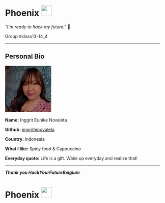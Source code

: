 # Phoenix  <img src="https://user-images.githubusercontent.com/59293654/106724811-f7e9d380-6608-11eb-85ff-c4f1051ebc0f.png" width ="35" height="35" />

_"I'm ready to hack my future."_ :muscle:

Group #class13-14_4

---
## Personal Bio

![Inggrit](https://github.com/HackYourFutureBelgium/class-13-14/raw/master/admin/avatars/students/inggritenovaleta.jpeg)

**Name:** Inggrit Eunike Novaleta

**Github:** [inggritenovaleta](https://github.com/inggritenovaleta)

**Country:** Indonesia

**What I like:** Spicy food & Cappuccino

**Everyday quote:** Life is a gift. Wake up everyday and realize that!

---
**_Thank you HackYourFutureBelgium_**

# Phoenix <img src="https://user-images.githubusercontent.com/59293654/106724811-f7e9d380-6608-11eb-85ff-c4f1051ebc0f.png" width ="35" height="35" />
